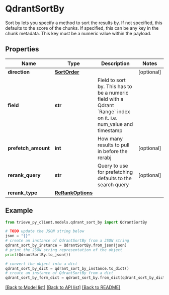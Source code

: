# QdrantSortBy

Sort by lets you specify a method to sort the results by. If not specified, this defaults to the score of the chunks. If specified, this can be any key in the chunk metadata. This key must be a numeric value within the payload.

## Properties

Name | Type | Description | Notes
------------ | ------------- | ------------- | -------------
**direction** | [**SortOrder**](SortOrder.md) |  | [optional] 
**field** | **str** | Field to sort by. This has to be a numeric field with a Qdrant &#x60;Range&#x60; index on it. i.e. num_value and timestamp | 
**prefetch_amount** | **int** | How many results to pull in before the rerabj | [optional] 
**rerank_query** | **str** | Query to use for prefetching defaults to the search query | [optional] 
**rerank_type** | [**ReRankOptions**](ReRankOptions.md) |  | 

## Example

```python
from trieve_py_client.models.qdrant_sort_by import QdrantSortBy

# TODO update the JSON string below
json = "{}"
# create an instance of QdrantSortBy from a JSON string
qdrant_sort_by_instance = QdrantSortBy.from_json(json)
# print the JSON string representation of the object
print(QdrantSortBy.to_json())

# convert the object into a dict
qdrant_sort_by_dict = qdrant_sort_by_instance.to_dict()
# create an instance of QdrantSortBy from a dict
qdrant_sort_by_form_dict = qdrant_sort_by.from_dict(qdrant_sort_by_dict)
```
[[Back to Model list]](../README.md#documentation-for-models) [[Back to API list]](../README.md#documentation-for-api-endpoints) [[Back to README]](../README.md)


